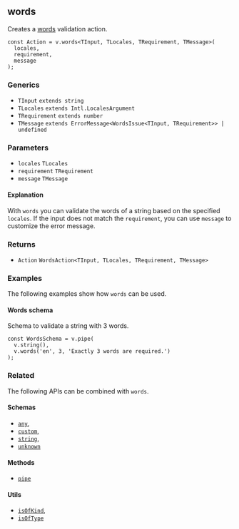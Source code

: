 words
-----

Creates a [words](https://en.wikipedia.org/wiki/Word) validation action.

    const Action = v.words<TInput, TLocales, TRequirement, TMessage>(
      locales,
      requirement,
      message
    );
    

### Generics

*   `TInput` `extends string`
*   `TLocales` `extends Intl.LocalesArgument`
*   `TRequirement` `extends number`
*   `TMessage` `extends ErrorMessage<WordsIssue<TInput, TRequirement>> | undefined`

### Parameters

*   `locales` `TLocales`
*   `requirement` `TRequirement`
*   `message` `TMessage`

#### Explanation

With `words` you can validate the words of a string based on the specified `locales`. If the input does not match the `requirement`, you can use `message` to customize the error message.

### Returns

*   `Action` `WordsAction<TInput, TLocales, TRequirement, TMessage>`

### Examples

The following examples show how `words` can be used.

#### Words schema

Schema to validate a string with 3 words.

    const WordsSchema = v.pipe(
      v.string(),
      v.words('en', 3, 'Exactly 3 words are required.')
    );
    

### Related

The following APIs can be combined with `words`.

#### Schemas

*   [`any`](any.md),
*   [`custom`](custom.md),
*   [`string`](string.md),
*   [`unknown`](unknown.md)

#### Methods

*   [`pipe`](pipe.md)

#### Utils

*   [`isOfKind`](isOfKind.md),
*   [`isOfType`](isOfType.md)